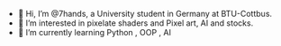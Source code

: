 - 👋 Hi, I’m @7hands, a University student in Germany at BTU-Cottbus.
- 👀 I’m interested in pixelate shaders and Pixel art, AI and stocks.
- 🌱 I’m currently learning Python , OOP , AI
<!---
7hands/7hands is a ✨ special ✨ repository because its `README.md` (this file) appears on your GitHub profile.
You can click the Preview link to take a look at your changes.
--->
